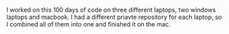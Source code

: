 I worked on this 100 days of code on three different laptops, two windows laptops and macbook.
I had a different priavte repository for each laptop, so I combined all of them into one and finished it on the mac. 
